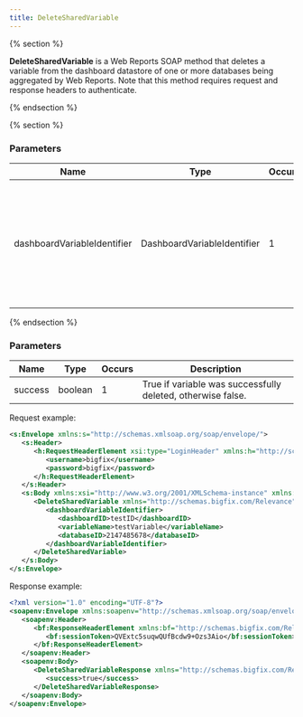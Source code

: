 ```yaml
---
title: DeleteSharedVariable
---
```


{% section %}

**DeleteSharedVariable** is a Web Reports SOAP method that deletes a variable from
the dashboard datastore of one or more databases being aggregated by Web
Reports. Note that this method requires request and response headers to
authenticate.

{% endsection %}

{% section %}

### Parameters

| Name        | Type           | Occurs  |  Description  |
| ------------- | ------------- | ----- | ---- |
| dashboardVariableIdentifier      | DashboardVariableIdentifier | 1 |  A dashboard ID, variable name, and optional database ID that identify the dashboard variable to be deleted. |

{% endsection %}


### Parameters

| Name        | Type           | Occurs  |  Description  |
| ------------- | ------------- | ----- | ---- |
| success      | boolean | 1 |  True if variable was successfully deleted, otherwise false. |


Request example:
```xml
<s:Envelope xmlns:s="http://schemas.xmlsoap.org/soap/envelope/">
   <s:Header>
      <h:RequestHeaderElement xsi:type="LoginHeader" xmlns:h="http://schemas.bigfix.com/Relevance" xmlns:xsi="http://www.w3.org/2001/XMLSchema-instance" xmlns="http://schemas.bigfix.com/Relevance" xmlns:xsd="http://www.w3.org/2001/XMLSchema">
         <username>bigfix</username>
         <password>bigfix</password>
      </h:RequestHeaderElement>
   </s:Header>
   <s:Body xmlns:xsi="http://www.w3.org/2001/XMLSchema-instance" xmlns:xsd="http://www.w3.org/2001/XMLSchema">
      <DeleteSharedVariable xmlns="http://schemas.bigfix.com/Relevance">
         <dashboardVariableIdentifier>
            <dashboardID>testID</dashboardID>
            <variableName>testVariable</variableName>
            <databaseID>2147485678</databaseID>
         </dashboardVariableIdentifier>
      </DeleteSharedVariable>
   </s:Body>
</s:Envelope>
```


Response example:
```xml
<?xml version="1.0" encoding="UTF-8"?>
<soapenv:Envelope xmlns:soapenv="http://schemas.xmlsoap.org/soap/envelope/">
   <soapenv:Header>
      <bf:ResponseHeaderElement xmlns:bf="http://schemas.bigfix.com/Relevance" xmlns:xsi="http://www.w3.org/2001/XML-Schema-instance">
         <bf:sessionToken>QVExtc5suqwQUfBcdw9+Ozs3Aio</bf:sessionToken>
      </bf:ResponseHeaderElement>
   </soapenv:Header>
   <soapenv:Body>
      <DeleteSharedVariableResponse xmlns="http://schemas.bigfix.com/Relevance">
         <success>true</success>
      </DeleteSharedVariableResponse>
   </soapenv:Body>
</soapenv:Envelope>
```